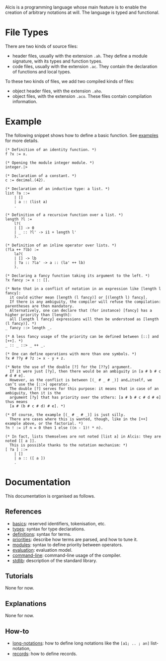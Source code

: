 
Alcis is a programming language whose main feature is to enable the creation of arbitrary notations at will.
The language is typed and functional.

# File Types

There are two kinds of source files:
- header files, usually with the extension `.ah`.
  They define a module signature, with its types and function types.
- code files, usually with the extension `.ac`.
  They contain the declaration of functions and local types.

To these two kinds of files, we add two compiled kinds of files:
- object header files, with the extension `.aho`.
- object files, with the extension `.aco`.
These files contain compilation information.

# Example

The following snippet shows how to define a basic function.
See [examples](../examples/) for more details.

```alcis
(* Definition of an identity function. *)
f ?x := x.

(* Opening the module integer module. *)
integer.|>

(* Declaration of a constant. *)
c := decimal.(42).

(* Declaration of an inductive type: a list. *)
list ?a ::=
	| []
	| a :: (list a)
	.

(* Definition of a recursive function over a list. *)
length ?l :=
	l?(
	| [] -> 0
	| _ :: ?l' -> i1 + length l'
	).

(* Definition of an inline operator over lists. *)
(?la ++ ?lb) :=
	la?(
	| [] -> lb
	| ?a :: ?la' -> a :: (la' ++ lb)
	).

(* Declaring a fancy function taking its argument to the left. *)
?x fancy := x :: [].

(* Note that in a conflict of notation in an expression like [length l fancy]:
  it could either mean [length (l fancy)] or [(length l) fancy].
  If there is any ambiguity, the compiler will refuse the compilation: parentheses are then mandatory.
  Alternatively, one can declare that (for instance) [fancy] has a higher priority than [length]:
  all [length l fancy] expressions will then be understood as [length (l fancy)]. *)
_ fancy ::> length _.

(* A less fancy usage of the priority can be defined between [::] and [++]. *)
_ :: _ ::> _ ++ _.

(* One can define operations with more than one symbols. *)
?x # ??y # ?z := x - y + z.

(* Note the use of the double [?] for the [??y] argument.
  If it were just [?y], then there would be an ambiguity in [a # b # c # d # e].
  However, as the conflict is between [(_ # _ # _)] and…itself, we can’t use the [::>] operator.
  The double [?] serves for this purpose: it means that in case of an ambiguity, then it is the
  argument [?y] that has priority over the others: [a # b # c # d # e] thus means
  [a # (b # c # d) # e]. *)

(* Of course, the example [(_ # _ # _)] is just silly.
  There are cases where this is wanted, though, like in the [++] example above, or the factorial. *)
?n ! := if n = 0 then 1 else ((n - 1)! * n).

(* In fact, lists themselves are not noted [list a] in Alcis: they are noted [[ a ]].
  This is possible thanks to the notation mechanism: *)
[ ?a ] ::=
	| []
	| a :: ([ a ])
	.
```

# Documentation

This documentation is organised as follows.

## References
- [basics](reference/basics.md): reserved identifiers, tokenisation, etc.
- [types](reference/types.md): syntax for type declarations.
- [definitions](reference/definitions.md): syntax for terms.
- [priorities](reference/priorities.md): describe how terms are parsed, and how to tune it.
- [modules](reference/modules.md): syntax to define priority between operators.
- [evaluation](reference/evaluation.md): evaluation model.
- [command-line](reference/command_line.md): command-line usage of the compiler.
- [stdlib](reference/stdlib.md): description of the standard library.

## Tutorials
None for now.

## Explanations
None for now.

## How-to
- [long-notations](howto/long_notations.md): how to define long notations like the `[a1; .. ; an]` list-notation,
- [records](howto/records.md): how to define records.


